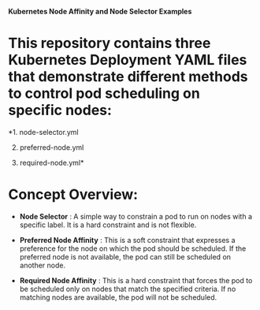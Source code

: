 **Kubernetes Node Affinity and Node Selector Examples**

# This repository contains three Kubernetes Deployment YAML files that demonstrate different methods to control pod scheduling on specific nodes:

*1. node-selector.yml

2.  preferred-node.yml

3.  required-node.yml*

#   Concept Overview:

-  **Node Selector** : A simple way to constrain a pod to run on nodes with a specific label. It is a hard  constraint and is not flexible.

-   **Preferred Node Affinity** : This is a soft constraint that expresses a preference for the node on which the pod should be scheduled. If the preferred node is not available, the pod can still be scheduled on another node.

-   **Required Node Affinity** : This is a hard constraint that forces the pod to be scheduled only on nodes that match the specified criteria. If no matching nodes are available, the pod will not be scheduled.
